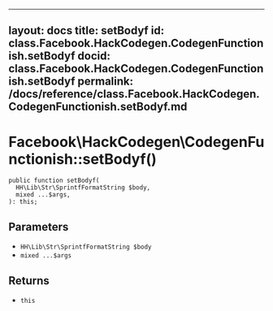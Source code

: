 
***

layout: docs
title: setBodyf
id: class.Facebook.HackCodegen.CodegenFunctionish.setBodyf
docid: class.Facebook.HackCodegen.CodegenFunctionish.setBodyf
permalink: /docs/reference/class.Facebook.HackCodegen.CodegenFunctionish.setBodyf.md
---







# Facebook\\HackCodegen\\CodegenFunctionish::setBodyf()




``` Hack
public function setBodyf(
  HH\Lib\Str\SprintfFormatString $body,
  mixed ...$args,
): this;
```




## Parameters




+ ` HH\Lib\Str\SprintfFormatString $body `
+ ` mixed ...$args `




## Returns




* ` this `